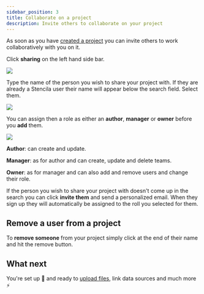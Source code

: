 ```yaml
---
sidebar_position: 3
title: Collaborate on a project
description: Invite others to collaborate on your project
---
```


As soon as you have [created a project](./create-a-project.md) you can invite others to work collaboratively with you on it.

Click **sharing** on the left hand side bar.

![](http://stencila.github.io/hub/manager/snaps/project-sharing-menu-item.png)

Type the name of the person you wish to share your project with. If they are already a Stencila user their name will appear below the search field. Select them.

![](http://stencila.github.io/hub/manager/snaps/org-users-add-user.png)

You can assign then a role as either an **author**, **manager** or **owner** before you **add** them.

![](http://stencila.github.io/hub/manager/snaps/project-sharing-change-agent.png)

**Author**: can create and update.

**Manager**: as for author and can create, update and delete teams.

**Owner**: as for manager and can also add and remove users and change their role.

If the person you wish to share your project with doesn't come up in the search you can click **invite them** and send a personalized email. When they sign up they will automatically be assigned to the roll you selected for them.

## Remove a user from a project

To **remove someone** from your project simply click at the end of their name and hit the remove button.

## What next

You're set up 👏 and ready to [upload files](../sources/upload.md), link data sources and much more ⚡
